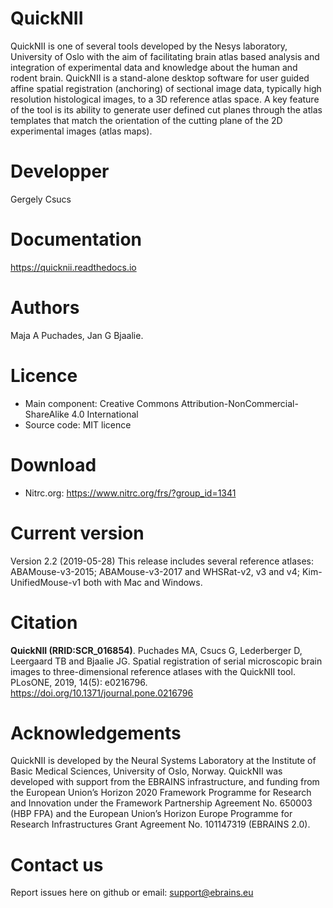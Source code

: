 # QuickNII

QuickNII is one of several tools developed by the Nesys laboratory, University of Oslo with the aim of facilitating brain atlas based analysis and integration of experimental data and knowledge about the human and rodent brain.
QuickNII is a stand-alone desktop software for user guided affine spatial registration (anchoring) of sectional image data, typically high resolution histological images, to a 3D reference atlas space.
A key feature of the tool is its ability to generate user defined cut planes through the atlas templates that match the orientation of the cutting plane of the 2D experimental images (atlas maps).

# Developper
Gergely Csucs

# Documentation
https://quicknii.readthedocs.io

# Authors
 Maja A Puchades, Jan G Bjaalie. 

# Licence
- Main component: Creative Commons Attribution-NonCommercial-ShareAlike 4.0 International
- Source code: MIT licence

# Download
- Nitrc.org: https://www.nitrc.org/frs/?group_id=1341

# Current version
Version 2.2 (2019-05-28) This release includes several reference atlases: ABAMouse-v3-2015; ABAMouse-v3-2017 and WHSRat-v2, v3 and v4; Kim-UnifiedMouse-v1 both with Mac and Windows.

# Citation
**QuickNII (RRID:SCR_016854)**. Puchades MA, Csucs G, Lederberger D, Leergaard TB and Bjaalie JG. Spatial registration of serial microscopic brain images to three-dimensional reference atlases with the QuickNII tool. PLosONE, 2019, 14(5): e0216796. https://doi.org/10.1371/journal.pone.0216796

# Acknowledgements
QuickNII is developed by the Neural Systems Laboratory at the Institute of Basic Medical Sciences, University of Oslo, Norway. QuickNII was developed with support from the EBRAINS infrastructure, and funding from the European Union’s Horizon 2020 Framework Programme for Research and Innovation under the Framework Partnership Agreement No. 650003 (HBP FPA) and the European Union’s Horizon Europe Programme for Research Infrastructures Grant Agreement No. 101147319 (EBRAINS 2.0).
  
# Contact us
Report issues here on github or email: support@ebrains.eu




